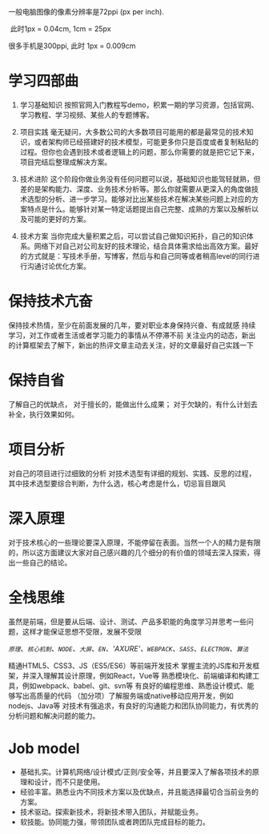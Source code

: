 <!--
 * @Author: tim
 * @Date: 2020-04-02 15:27:57
 * @LastEditors: tim
 * @LastEditTime: 2021-01-01 13:03:02
 * @Description: 
 -->

 一般电脑图像的像素分辨率是72ppi (px per inch).

 此时1px = 0.04cm, 1cm = 25px

很多手机是300ppi,  此时 1px = 0.009cm


# 学习四部曲

1. 学习基础知识
按照官网入门教程写demo，积累一期的学习资源，包括官网、学习教程、学习视频、某些人的专题博客。

2. 项目实践
毫无疑问，大多数公司的大多数项目可能用的都是最常见的技术知识，或者架构师已经搭建好的技术模型，可能更多你只是百度或者复制粘贴的过程。但你也会遇到技术或者逻辑上的问题，那么你需要的就是把它记下来，项目完结后整理成解决方案。

3. 技术进阶
这个阶段你做业务没有任何问题可以说，基础知识也能驾轻就熟，但差的是架构能力、深度、业务技术分析等。那么你就需要从更深入的角度做技术选型的分析、进一步学习。能够对比出某些技术在解决某些问题上对应的方案特点是什么。能够针对某一特定话题提出自己完整、成熟的方案以及解析以及可能的更好的方案。

4. 技术方案
当你完成大量积累之后，可以尝试自己做知识拓扑，自己的知识体系。网络下对自己对公司友好的技术理论，结合具体需求给出高效方案。最好的方式就是：写技术手册，写博客，然后与和自己同等或者稍高level的同行进行沟通讨论优化方案。


# 保持技术亢奋
保持技术热情，至少在前面发展的几年，要对职业本身保持兴奋、有成就感
持续学习，对工作或者生活或者学习能力的事情从不停滞不前
关注业内的动态，新出的计算框架去了解下，新出的热评文章主动去关注，好的文章最好自己实践一下

# 保持自省
了解自己的优缺点，
对于擅长的，能做出什么成果；
对于欠缺的，有什么计划去补全，执行效果如何。

# 项目分析
对自己的项目进行过细致的分析
对技术选型有详细的规划、实践、反思的过程，其中技术选型要综合判断，为什么选，核心考虑是什么，切忌盲目跟风

# 深入原理
对于技术核心的一些理论要深入原理，不能停留在表面。当然一个人的精力是有限的，所以这方面建议大家对自己感兴趣的几个细分的有价值的领域去深入探索，得出一些自己的结论。

# 全栈思维
虽然是前端，但是要从后端、设计、测试、产品多职能的角度学习并思考一些问题，这样才能保证思想不受限，发展不受限


*`原理`、`核心机制`、`NODE`、`大屏`、`EN`、'AXURE'、`WEBPACK`、`SASS`、`ELECTRON`、`算法`*

精通HTML5、CSS3、JS（ES5/ES6）等前端开发技术
掌握主流的JS库和开发框架，并深入理解其设计原理，例如React，Vue等
熟悉模块化、前端编译和构建工具，例如webpack、babel、git、svn等
有良好的编程思维、熟悉设计模式、能够写出高质量的代码
（加分项）了解服务端或native移动应用开发，例如nodejs、Java等
对技术有强追求，有良好的沟通能力和团队协同能力，有优秀的分析问题和解决问题的能力。

# Job model
* 基础扎实。计算机网络/设计模式/正则/安全等，并且要深入了解各项技术的原理和设计，而不只是使用。
* 经验丰富。熟悉业内不同技术方案以及优缺点，并且能选择最切合当前业务的方案。
* 技术驱动。探索新技术，将新技术带入团队，并赋能业务。
* 软技能。协同能力强，带领团队或者跨团队完成目标的能力。 
